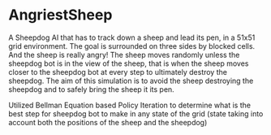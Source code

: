 # AngriestSheep
A Sheepdog AI that has to track down a sheep and lead its pen, in a 51x51 grid environment. The goal is surrounded on three sides by blocked cells. And the sheep is really angry! The sheep moves randomly unless the sheepdog bot is in the view of the sheep, that is when the sheep moves closer to the sheepdog bot at every step to ultimately destroy the sheepdog. The aim of this simulation is to avoid the sheep destroying the sheepdog and to safely bring the sheep it its pen.

Utilized Bellman Equation based Policy Iteration to determine what is the best step for sheepdog bot to make in any state of the grid (state taking into account both the positions of the sheep and the sheepdog)
